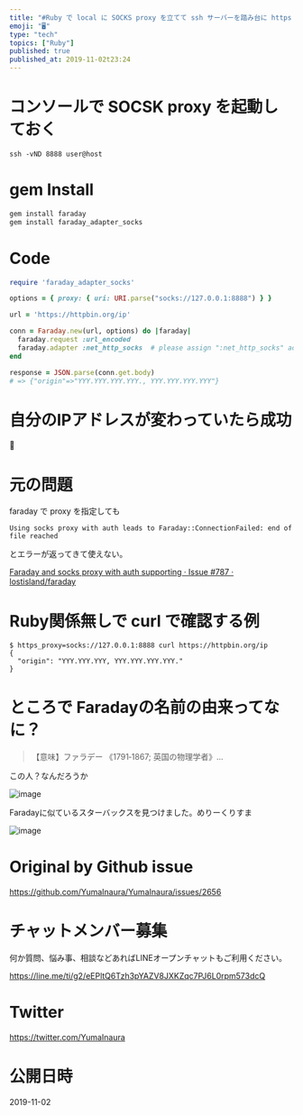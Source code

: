 ```yaml
---
title: "#Ruby で local に SOCKS proxy を立てて ssh サーバーを踏み台に https 接続をする例 (  faraday"
emoji: "🖥"
type: "tech"
topics: ["Ruby"]
published: true
published_at: 2019-11-02t23:24
---
```


# コンソールで SOCSK proxy を起動しておく

```
ssh -vND 8888 user@host
```

# gem Install

```rb
gem install faraday
gem install faraday_adapter_socks
```

# Code

```rb
require 'faraday_adapter_socks'

options = { proxy: { uri: URI.parse("socks://127.0.0.1:8888") } }

url = 'https://httpbin.org/ip'

conn = Faraday.new(url, options) do |faraday|
  faraday.request :url_encoded
  faraday.adapter :net_http_socks  # please assign ":net_http_socks" adapter
end

response = JSON.parse(conn.get.body)
# => {"origin"=>"YYY.YYY.YYY.YYY., YYY.YYY.YYY.YYY"}
```

# 自分のIPアドレスが変わっていたら成功

🎉 

# 元の問題

faraday で proxy を指定しても

`Using socks proxy with auth leads to Faraday::ConnectionFailed: end of file reached`

とエラーが返ってきて使えない。


[Faraday and socks proxy with auth supporting · Issue #787 · lostisland/faraday](https://github.com/lostisland/faraday/issues/787)

# Ruby関係無しで curl で確認する例

```
$ https_proxy=socks://127.0.0.1:8888 curl https://httpbin.org/ip
{
  "origin": "YYY.YYY.YYY, YYY.YYY.YYY.YYY."
}
```

# ところで Faradayの名前の由来ってなに？

>【意味】ファラデー 《1791‐1867; 英国の物理学者》... 

この人？なんだろうか

![image](https://user-images.githubusercontent.com/13635059/68070043-ea152500-fdab-11e9-9aad-ac2427fdf7ae.png)

Faradayに似ているスターバックスを見つけました。めりーくりすま

![image](https://user-images.githubusercontent.com/13635059/68070037-c81ba280-fdab-11e9-9ee4-ca13509e39a9.png)


# Original by Github issue

https://github.com/YumaInaura/YumaInaura/issues/2656








<!-- Update From Qiita API -->

# チャットメンバー募集


何か質問、悩み事、相談などあればLINEオープンチャットもご利用ください。

https://line.me/ti/g2/eEPltQ6Tzh3pYAZV8JXKZqc7PJ6L0rpm573dcQ





# Twitter


https://twitter.com/YumaInaura


<!-- Update From Qiita API -->



# 公開日時

2019-11-02
